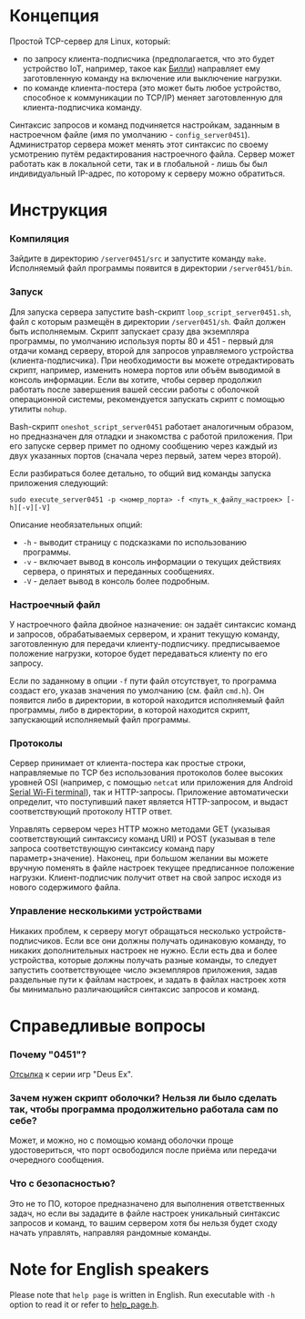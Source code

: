 # Концепция
Простой TCP-сервер для Linux, который:
- по запросу клиента-подписчика (предполагается, что это будет устройство IoT, например, такое как [Билли](https://github.com/ErlingSigurdson/Billy_the_Relay)) направляет ему заготовленную команду на включение или выключение нагрузки.
- по команде клиента-постера (это может быть любое устройство, способное к коммуникации по TCP/IP) меняет заготовленную для клиента-подписчика команду.

Синтаксис запросов и команд подчиняется настройкам, заданным в настроечном файле (имя по умолчанию - `config_server0451`).
Администратор сервера может менять этот синтаксис по своему усмотрению путём редактирования настроечного файла.
Сервер может работать как в локальной сети, так и в глобальной - лишь бы был индивидуальный IP-адрес, по которому к серверу можно обратиться.

# Инструкция
### Компиляция
Зайдите в директорию `/server0451/src` и запустите команду `make`. Исполняемый файл программы появится в директории `/server0451/bin`.

### Запуск
Для запуска сервера запустите bash-скрипт `loop_script_server0451.sh`, файл с которым размещён в директории `/server0451/sh`. Файл должен быть исполняемым.
Скрипт запускает сразу два экземпляра программы, по умолчанию используя порты 80 и 451 - первый для отдачи команд серверу, второй для запросов управляемого устройства (клиента-подписчика).
При необходимости вы можете отредактировать скрипт, например, изменить номера портов или объём выводимой в консоль информации.
Если вы хотите, чтобы сервер продолжил работать после завершения вашей сессии работы с оболочкой операционной системы, рекомендуется запускать скрипт с помощью утилиты `nohup`.

Bash-скрипт `oneshot_script_server0451` работает аналогичным образом, но предназначен для отладки и знакомства с работой приложения. При его запуске сервер примет по одному сообщению
через каждый из двух указанных портов (сначала через первый, затем через второй).

Если разбираться более детально, то общий вид команды запуска приложения следующий:
```
sudo execute_server0451 -p <номер_порта> -f <путь_к_файлу_настроек> [-h][-v][-V] 
```

Описание необязательных опций:
- `-h` - выводит страницу с подсказками по использованию программы.
- `-v` - включает вывод в консоль информации о текущих действиях сервера, о принятых и переданных сообщениях.
- `-V` - делает вывод в консоль более подробным.

### Настроечный файл
У настроечного файла двойное назначение: он задаёт синтаксис команд и запросов, обрабатываемых сервером,
и хранит текущую команду, заготовленную для передачи клиенту-подписчику. предписываемое положение нагрузки, которое будет передаваться клиенту по его запросу.

Если по заданному в опции `-f` пути файл отсутствует, то программа создаст его, указав значения по умолчанию (см. файл `cmd.h`).
Он появится либо в директории, в которой находится исполняемый файл программы, либо в директории, в которой находится скрипт, запускающий исполняемый файл программы.

### Протоколы
Сервер принимает от клиента-постера как простые строки, направляемые по TCP без использования протоколов более высоких уровней OSI (например, с помощью `netcat`
или приложения для Android [Serial Wi-Fi terminal](https://serial-wifi-terminal.en.softonic.com/android)), так и HTTP-запросы. Приложение автоматически определит,
что поступивший пакет является HTTP-запросом, и выдаст соответствующий протоколу HTTP ответ.

Управлять сервером через HTTP можно методами GET (указывая соответствующий синтаксису команд URI) и POST (указывая в теле запроса соответствующую синтаксису
команд пару параметр+значение). Наконец, при большом желании вы можете вручную поменять в файле настроек текущее предписанное положение нагрузки. Клиент-подписчик получит ответ на свой запрос
исходя из нового содержимого файла.

### Управление несколькими устройствами
Никаких проблем, к серверу могут обращаться несколько устройств-подписчиков. Если все они должны получать одинаковую команду, то никаких дополнительных настроек
не нужно. Если есть два и более устройства, которые должны получать разные команды, то следует запустить соответствующее число экземпляров приложения, задав раздельные пути к файлам настроек,
и задать в файлах настроек хотя бы минимально различающийся синтаксис запросов и команд.

# Справедливые вопросы
### Почему "0451"?
[Отсылка](https://deusex.fandom.com/wiki/0451) к серии игр "Deus Ex".

### Зачем нужен скрипт оболочки? Нельзя ли было сделать так, чтобы программа продолжительно работала сам по себе?
Может, и можно, но с помощью команд оболочки проще удостовериться, что порт освободился после приёма или передачи очередного сообщения.

### Что с безопасностью?
Это не то ПО, которое предназначено для выполнения ответственных задач, но если вы зададите в файле настроек уникальный синтаксис запросов и команд, то вашим сервером хотя бы нельзя будет сходу начать управлять, направляя рандомные команды.

# Note for English speakers
Please note that `help page` is written in English. Run executable with `-h` option to read it or refer to [help_page.h](https://github.com/ErlingSigurdson/server0451/blob/main/src/help_page.h).
